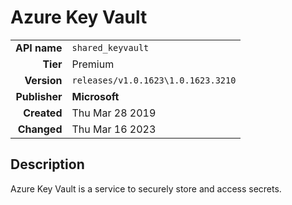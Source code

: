 # Azure Key Vault
| | |
|-:|-|
|**API name**|`shared_keyvault`|
|**Tier**|Premium|
|**Version**|`releases/v1.0.1623\1.0.1623.3210`|
|**Publisher**|**Microsoft**|
|**Created**|Thu Mar 28 2019|
|**Changed**|Thu Mar 16 2023|

## Description
Azure Key Vault is a service to securely store and access secrets.
